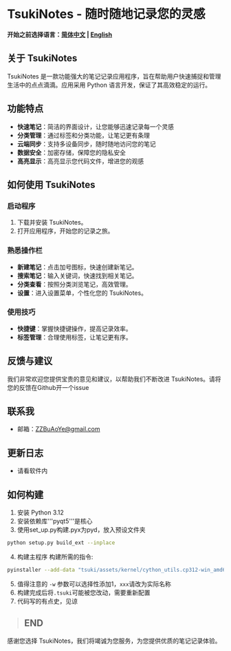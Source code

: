 # **TsukiNotes - 随时随地记录您的灵感**

**开始之前选择语言：[简体中文](README_CN.md) | [English](README.md)**
## 关于 TsukiNotes

TsukiNotes 是一款功能强大的笔记记录应用程序，旨在帮助用户快速捕捉和管理生活中的点点滴滴。应用采用 Python 语言开发，保证了其高效稳定的运行。

## 功能特点

- **快速笔记**：简洁的界面设计，让您能够迅速记录每一个灵感
- **分类管理**：通过标签和分类功能，让笔记更有条理
- **云端同步**：支持多设备同步，随时随地访问您的笔记
- **数据安全**：加密存储，保障您的隐私安全
- **高亮显示**：高亮显示您代码文件，增进您的观感

## 如何使用 TsukiNotes

### 启动程序

1. 下载并安装 TsukiNotes。
2. 打开应用程序，开始您的记录之旅。

### 熟悉操作栏

- **新建笔记**：点击加号图标，快速创建新笔记。
- **搜索笔记**：输入关键词，快速找到相关笔记。
- **分类查看**：按照分类浏览笔记，高效管理。
- **设置**：进入设置菜单，个性化您的 TsukiNotes。

### 使用技巧

- **快捷键**：掌握快捷键操作，提高记录效率。
- **标签管理**：合理使用标签，让笔记更有序。

## 反馈与建议

我们非常欢迎您提供宝贵的意见和建议，以帮助我们不断改进 TsukiNotes。请将您的反馈在Github开一个issue

## 联系我

- 邮箱：[ZZBuAoYe@gmail.com](https://mail.google.com/mail/u/0/#inbox?compose=new)

## 更新日志

- 请看软件内

## 如何构建
1. 安装 Python 3.12
2. 安装依赖库'''pyqt5'''是核心
3. 使用set_up.py构建.pyx为pyd，放入预设文件夹 
```bash
python setup.py build_ext --inplace
```
4. 构建主程序
构建所需的指令: 
```bash
pyinstaller --add-data "tsuki/assets/kernel/cython_utils.cp312-win_amd64.pyd;tsuki/assets/kernel" xxx.py -i xxx.ico -w
```
5. 值得注意的 `-w` 参数可以选择性添加1，`xxx`请改为实际名称
6. 构建完成后将`.tsuki`可能被您改动，需要重新配置
7. 代码写的有点史，见谅

> ## **END**

感谢您选择 TsukiNotes，我们将竭诚为您服务，为您提供优质的笔记记录体验。
